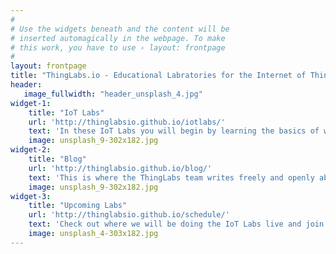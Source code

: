 ```yaml
---
#
# Use the widgets beneath and the content will be
# inserted automagically in the webpage. To make
# this work, you have to use › layout: frontpage
#
layout: frontpage
title: "ThingLabs.io - Educational Labratories for the Internet of Things"
header:
   image_fullwidth: "header_unsplash_4.jpg"
widget-1:
    title: "IoT Labs"
    url: 'http://thinglabsio.github.io/iotlabs/'
    text: 'In these IoT Labs you will begin by learning the basics of working with micro-controllers and sensors, and move on to connecting them to the Internet. You will learn how to leverage Cloud IoT services to collect data and control devices and use advanced services like machine learning and analytics to discover insights using your <em>Things</em>.'
    image: unsplash_9-302x182.jpg
widget-2:
    title: "Blog"
    url: 'http://thinglabsio.github.io/blog/'
    text: 'This is where the ThingLabs team writes freely and openly about whatever is on our mind...sometimes that&apos;s nothing...sometimes that&apos;s robots. You never really know.'
    image: unsplash_9-302x182.jpg
widget-3:
    title: "Upcoming Labs"
    url: 'http://thinglabsio.github.io/schedule/'
    text: 'Check out where we will be doing the IoT Labs live and join us for a fun filled few hours.'
    image: unsplash_4-303x182.jpg
---
```

